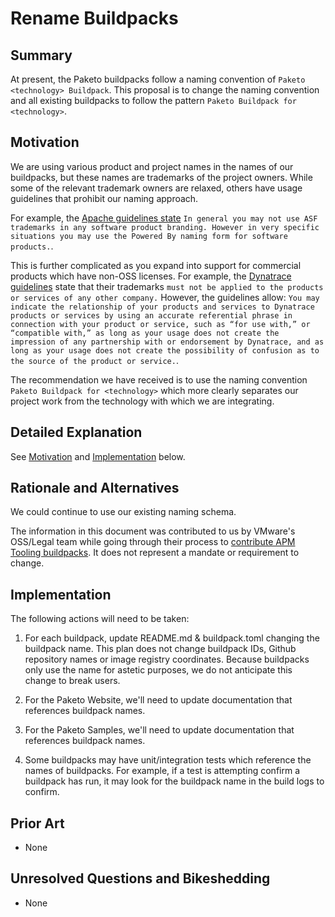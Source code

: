 # Rename Buildpacks

## Summary

At present, the Paketo buildpacks follow a naming convention of `Paketo <technology> Buildpack`. This proposal is to change the naming convention and all existing buildpacks to follow the pattern `Paketo Buildpack for <technology>`.

## Motivation

We are using various product and project names in the names of our buildpacks, but these names are trademarks of the project owners. While some of the relevant trademark owners are relaxed, others have usage guidelines that prohibit our naming approach.

For example, the [Apache guidelines state](https://www.apache.org/foundation/marks/#products) `In general you may not use ASF trademarks in any software product branding. However in very specific situations you may use the Powered By naming form for software products.`.

This is further complicated as you expand into support for commercial products which have non-OSS licenses. For example, the [Dynatrace guidelines](https://assets.dynatrace.com/global/legal/dynatrace-trademark-usage-guidelines-2021-08.pdf) state that their trademarks `must not be applied to the products or services of any other company.` However, the guidelines allow: `You may indicate the relationship of your products and services to Dynatrace products or services by using an accurate referential phrase in connection with your product or service, such as “for use with,” or “compatible with,” as long as your usage does not create the impression of any partnership with or endorsement by Dynatrace, and as long as your usage does not create the possibility of confusion as to the source of the product or service.`.

The recommendation we have received is to use the naming convention `Paketo Buildpack for <technology>` which more clearly separates our project work from the technology with which we are integrating.

## Detailed Explanation

See [Motivation](#motivation) and [Implementation](#implementation) below.

## Rationale and Alternatives

We could continue to use our existing naming schema. 

The information in this document was contributed to us by VMware's OSS/Legal team while going through their process to [contribute APM Tooling buildpacks](https://github.com/paketo-buildpacks/rfcs/pull/222). It does not represent a mandate or requirement to change.

## Implementation

The following actions will need to be taken:

1. For each buildpack, update README.md & buildpack.toml changing the buildpack name. This plan does not change buildpack IDs, Github repository names or image registry coordinates. Because buildpacks only use the name for astetic purposes, we do not anticipate this change to break users.

2. For the Paketo Website, we'll need to update documentation that references buildpack names.

3. For the Paketo Samples, we'll need to update documentation that references buildpack names.

4. Some buildpacks may have unit/integration tests which reference the names of buildpacks. For example, if a test is attempting confirm a buildpack has run, it may look for the buildpack name in the build logs to confirm.

## Prior Art

- None

## Unresolved Questions and Bikeshedding

- None